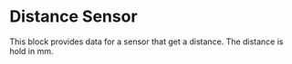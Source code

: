 Distance Sensor
===============

This block provides data for a sensor that get a distance. The distance is hold in mm.

